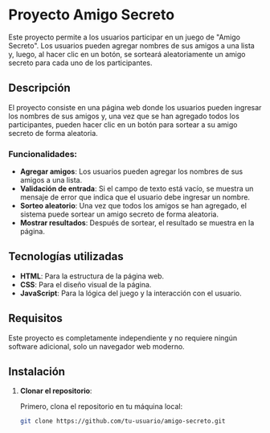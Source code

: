 # Proyecto Amigo Secreto

Este proyecto permite a los usuarios participar en un juego de "Amigo Secreto". Los usuarios pueden agregar nombres de sus amigos a una lista y, luego, al hacer clic en un botón, se sorteará aleatoriamente un amigo secreto para cada uno de los participantes.

## Descripción

El proyecto consiste en una página web donde los usuarios pueden ingresar los nombres de sus amigos y, una vez que se han agregado todos los participantes, pueden hacer clic en un botón para sortear a su amigo secreto de forma aleatoria.

### Funcionalidades:

- **Agregar amigos**: Los usuarios pueden agregar los nombres de sus amigos a una lista.
- **Validación de entrada**: Si el campo de texto está vacío, se muestra un mensaje de error que indica que el usuario debe ingresar un nombre.
- **Sorteo aleatorio**: Una vez que todos los amigos se han agregado, el sistema puede sortear un amigo secreto de forma aleatoria.
- **Mostrar resultados**: Después de sortear, el resultado se muestra en la página.

## Tecnologías utilizadas

- **HTML**: Para la estructura de la página web.
- **CSS**: Para el diseño visual de la página.
- **JavaScript**: Para la lógica del juego y la interacción con el usuario.

## Requisitos

Este proyecto es completamente independiente y no requiere ningún software adicional, solo un navegador web moderno.

## Instalación

1. **Clonar el repositorio**:

   Primero, clona el repositorio en tu máquina local:

   ```bash
   git clone https://github.com/tu-usuario/amigo-secreto.git
